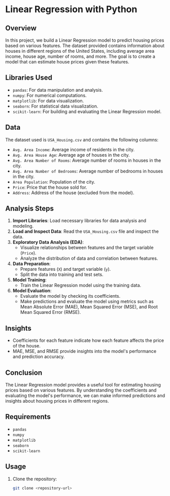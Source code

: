 # Linear Regression with Python

## Overview

In this project, we build a Linear Regression model to predict housing prices based on various features. The dataset provided contains information about houses in different regions of the United States, including average area income, house age, number of rooms, and more. The goal is to create a model that can estimate house prices given these features.

## Libraries Used

- `pandas`: For data manipulation and analysis.
- `numpy`: For numerical computations.
- `matplotlib`: For data visualization.
- `seaborn`: For statistical data visualization.
- `scikit-learn`: For building and evaluating the Linear Regression model.

## Data

The dataset used is `USA_Housing.csv` and contains the following columns:

- `Avg. Area Income`: Average income of residents in the city.
- `Avg. Area House Age`: Average age of houses in the city.
- `Avg. Area Number of Rooms`: Average number of rooms in houses in the city.
- `Avg. Area Number of Bedrooms`: Average number of bedrooms in houses in the city.
- `Area Population`: Population of the city.
- `Price`: Price that the house sold for.
- `Address`: Address of the house (excluded from the model).

## Analysis Steps

1. **Import Libraries**: Load necessary libraries for data analysis and modeling.
2. **Load and Inspect Data**: Read the `USA_Housing.csv` file and inspect the data.
3. **Exploratory Data Analysis (EDA)**:
   - Visualize relationships between features and the target variable (`Price`).
   - Analyze the distribution of data and correlation between features.
4. **Data Preparation**:
   - Prepare features (`X`) and target variable (`y`).
   - Split the data into training and test sets.
5. **Model Training**:
   - Train the Linear Regression model using the training data.
6. **Model Evaluation**:
   - Evaluate the model by checking its coefficients.
   - Make predictions and evaluate the model using metrics such as Mean Absolute Error (MAE), Mean Squared Error (MSE), and Root Mean Squared Error (RMSE).

## Insights

- Coefficients for each feature indicate how each feature affects the price of the house.
- MAE, MSE, and RMSE provide insights into the model's performance and prediction accuracy.

## Conclusion

The Linear Regression model provides a useful tool for estimating housing prices based on various features. By understanding the coefficients and evaluating the model's performance, we can make informed predictions and insights about housing prices in different regions.

## Requirements

- `pandas`
- `numpy`
- `matplotlib`
- `seaborn`
- `scikit-learn`

## Usage

1. Clone the repository:

   ```bash
   git clone <repository-url>
